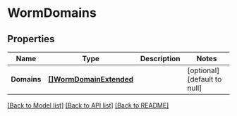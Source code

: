 # WormDomains

## Properties
Name | Type | Description | Notes
------------ | ------------- | ------------- | -------------
**Domains** | [**[]WormDomainExtended**](WormDomainExtended.md) |  | [optional] [default to null]

[[Back to Model list]](../README.md#documentation-for-models) [[Back to API list]](../README.md#documentation-for-api-endpoints) [[Back to README]](../README.md)


